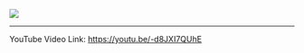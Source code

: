 [![](https://i.ytimg.com/vi/-d8JXI7QUhE/hqdefault.jpg?sqp=-oaymwEZCPYBEIoBSFXyq4qpAwsIARUAAIhCGAFwAQ==&rs=AOn4CLDqrc9Je6SYkrMkvoaFrpd5t6n8fg)](https://youtu.be/-d8JXI7QUhE)

----

YouTube Video Link: https://youtu.be/-d8JXI7QUhE